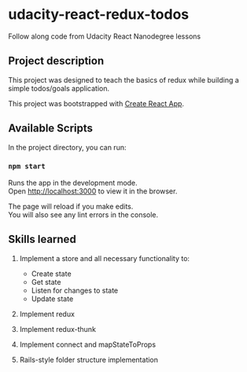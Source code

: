 # udacity-react-redux-todos
Follow along code from Udacity React Nanodegree lessons

## Project description
This project was designed to teach the basics of redux while building a simple todos/goals application.

This project was bootstrapped with [Create React App](https://github.com/facebook/create-react-app).

## Available Scripts

In the project directory, you can run:

### `npm start`

Runs the app in the development mode.\
Open [http://localhost:3000](http://localhost:3000) to view it in the browser.

The page will reload if you make edits.\
You will also see any lint errors in the console.

## Skills learned
1. Implement a store and all necessary functionality to:
    - Create state
    - Get state
    - Listen for changes to state
    - Update state

2. Implement redux
3. Implement redux-thunk
4. Implement connect and mapStateToProps
5. Rails-style folder structure implementation
